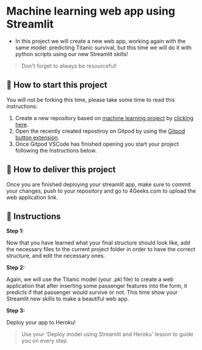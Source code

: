 <!-- hide -->
# Machine learning web app using Streamlit
<!-- endhide -->

- In this project we will create a new web app, working again with the same model: predicting Titanic survival, but this time we will do it with python scripts using our new Streamlit skills! 

>Don't forget to always be resourceful!

## 🌱  How to start this project

You will not be forking this time, please take some time to read this instructions:

1. Create a new repository based on [machine learning project](https://github.com/4GeeksAcademy/machine-learning-python-template/generate) by [clicking here](https://github.com/4GeeksAcademy/machine-learning-python-template).
2. Open the recently created repostiroy on Gitpod by using the [Gitpod button extension](https://www.gitpod.io/docs/browser-extension/).
3. Once Gitpod VSCode has finished opening you start your project following the Instructions below.

## 🚛 How to deliver this project

Once you are finished deploying your streamlit app, make sure to commit your changes, push to your repository and go to 4Geeks.com to upload the web application link.

## 📝 Instructions

**Step 1:**

Now that you have learned what your final structure should look like, add the necessary files to the current project folder in order to have the correct structure, and edit the necessary ones.

**Step 2:**

Again, we will use the Titanic model (your .pkl file) to create a web application that after inserting some passenger features into the form, it predicts if that passenger would survive or not. This time show your Streamlit new skills to make a beautiful web app.

**Step 3:**

Deploy your app to Heroku!

>Use your 'Deploy model using Streamlit and Heroku' lesson to guide you on every step.
